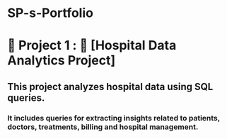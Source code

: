 # SP-s-Portfolio

# 📌 Project 1 : 🏥 [Hospital Data Analytics Project]

## This project analyzes hospital data using SQL queries.
### It includes queries for extracting insights related to patients, doctors, treatments, billing and hospital management.
